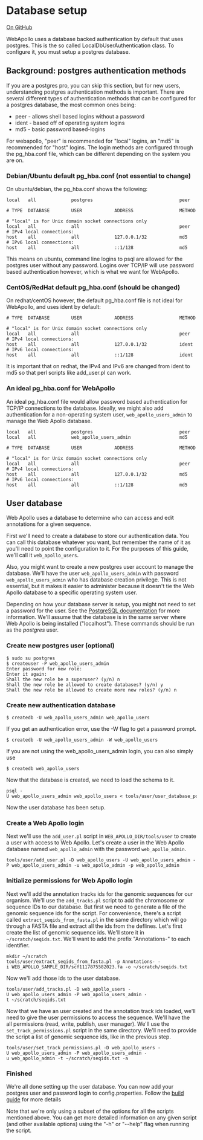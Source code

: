 # Database setup

<a href="https://github.com/GMOD/Apollo/blob/master/docs/Database_setup.md">On GitHub</a>

WebApollo uses a database backed authentication by default that uses postgres.
This is the so called LocalDbUserAuthentication class. To configure it, you must
setup a postgres database.

## Background: postgres authentication methods

If you are a postgres pro, you can skip this section, but for new users, understanding postgres
authentication methods is important. There are several different types of authentication methods
that can be configured for a postgres database, the most common ones being:

-   peer - allows shell based logins without a password
-   ident - based off of operating system logins
-   md5 - basic password based-logins

For webapollo, "peer" is recommended for "local" logins, an "md5" is recommended for "host" logins.
The login methods are configured through the pg\_hba.conf file, which can be different depending 
on the system you are on.

### Debian/Ubuntu default pg_hba.conf (not essential to change)

On ubuntu/debian, the pg\_hba.conf shows the following:

    local   all             postgres                                peer

    # TYPE  DATABASE        USER            ADDRESS                 METHOD

    # "local" is for Unix domain socket connections only
    local   all             all                                     peer
    # IPv4 local connections:
    host    all             all             127.0.0.1/32            md5
    # IPv6 local connections:
    host    all             all             ::1/128                 md5

This means on ubuntu, command line logins to psql are allowed for the postgres user without any
password. Logins over TCP/IP will use password based authentication however, which is what we
want for WebApollo.

### CentOS/RedHat default pg_hba.conf (should be changed)
On redhat/centOS however, the default pg\_hba.conf file is not ideal for WebApollo, and uses ident by default:

    # TYPE  DATABASE        USER            ADDRESS                 METHOD

    # "local" is for Unix domain socket connections only
    local   all             all                                     peer
    # IPv4 local connections:
    host    all             all             127.0.0.1/32            ident
    # IPv6 local connections:
    host    all             all             ::1/128                 ident

It is important that on redhat, the IPv4 and IPv6 are changed from ident
to md5 so that perl scripts like add\_user.pl can work.

### An ideal pg_hba.conf for WebApollo
An ideal pg_hba.conf file would allow password based authentication for TCP/IP connections to the database. Ideally, we might also add authentication for a non-operating system user, `web_apollo_users_admin` to manage the Web Apollo database.

    local   all             postgres                                peer
    local   all             web_apollo_users_admin                  md5

    # TYPE  DATABASE        USER            ADDRESS                 METHOD

    # "local" is for Unix domain socket connections only
    local   all             all                                     peer
    # IPv4 local connections:
    host    all             all             127.0.0.1/32            md5
    # IPv6 local connections:
    host    all             all             ::1/128                 md5



## User database

Web Apollo uses a database to determine who can access and edit
annotations for a given sequence.

First we'll need to create a database to store our authentication data.
You can call this database whatever you want, but remember the name of it as you'll need to point the configuration to it. For the purposes of this guide, we'll call it `web_apollo_users`. 

Also, you might want to create a new postgres user account to manage the database. We'll have the user `web_apollo_users_admin` with password `web_apollo_users_admin` who has database creation privilege. This is not essential, but it makes it easier to administer because it doesn't tie the Web Apollo database to a specific operating system user.

Depending on how your database server
is setup, you might not need to set a password for the user. See the
[PostgreSQL documentation](http://www.postgresql.org/docs) for more
information. We'll assume that the database is in the same server where
Web Apollo is being installed ("localhost"). These commands should be run
as the *postgres* user.

### Create new postgres user (optional)

    $ sudo su postgres
    $ createuser -P web_apollo_users_admin
    Enter password for new role: 
    Enter it again: 
    Shall the new role be a superuser? (y/n) n
    Shall the new role be allowed to create databases? (y/n) y
    Shall the new role be allowed to create more new roles? (y/n) n

### Create new authentication database

    $ createdb -U web_apollo_users_admin web_apollo_users

If you get an authentication error, use the -W flag to get a password
prompt.

    $ createdb -U web_apollo_users_admin -W web_apollo_users

If you are not using the web_apollo_users_admin login, you can also simply use

    $ createdb web_apollo_users

Now that the database is created, we need to load the schema to it.

    psql -U web_apollo_users_admin web_apollo_users < tools/user/user_database_postgresql.sql

Now the user database has been setup.

### Create a Web Apollo login

Next we'll use the `add_user.pl` script in `WEB_APOLLO_DIR/tools/user` to create a user with access to Web Apollo. Let's create a user in the Web Apollo database named `web_apollo_admin` with the password `web_apollo_admin`.

    tools/user/add_user.pl -D web_apollo_users -U web_apollo_users_admin -P web_apollo_users_admin -u web_apollo_admin -p web_apollo_admin


### Initialize permissions for Web Apollo login

Next we'll add the annotation tracks ids for the genomic sequences for
our organism. We'll use the `add_tracks.pl` script to add the chromosome
or sequence IDs to our database. But first we need to generate a file of the
genomic sequence ids for the script. For convenience, there's a script called
`extract_seqids_from_fasta.pl` in the same directory which will go
through a FASTA file and extract all the ids from the deflines. Let's
first create the list of genomic sequence ids. We'll store it in
`~/scratch/seqids.txt`. We'll want to add the prefix "Annotations-" to
each identifier.



    mkdir ~/scratch
    tools/user/extract_seqids_from_fasta.pl -p Annotations- -i WEB_APOLLO_SAMPLE_DIR/scf1117875582023.fa -o ~/scratch/seqids.txt

Now we'll add those ids to the user database.

    tools/user/add_tracks.pl -D web_apollo_users -U web_apollo_users_admin -P web_apollo_users_admin -t ~/scratch/seqids.txt

Now that we have an user created and the annotation track ids loaded,
we'll need to give the user permissions to access the sequence. We'll
have the all permissions (read, write, publish, user manager). We'll use
the `set_track_permissions.pl` script in the same directory. We'll need
to provide the script a list of genomic sequence ids, like in the
previous step.

    tools/user/set_track_permissions.pl -D web_apollo_users -U web_apollo_users_admin -P web_apollo_users_admin -u web_apollo_admin -t ~/scratch/seqids.txt -a


### Finished
We're all done setting up the user database. You can now add your postgres user and password login to config.properties. Follow the [build guide](Build.md) for more details

Note that we're only using a subset of the options for all the scripts
mentioned above. You can get more detailed information on any given
script (and other available options) using the "-h" or "--help" flag
when running the script.

